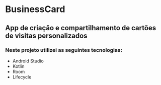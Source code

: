 # BusinessCard
## App de criação e compartilhamento de cartões de visitas personalizados 
### Neste projeto utilizei as seguintes tecnologias:

- Android Studio
- Kotlin
- Room 
- Lifecycle 
